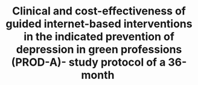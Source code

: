 --- 
abstract: '' 
authors: 
 - L Braun
 -  titzler
 -  admin
 -  buntrock
 -  Y Terhorst
 -  freund
 -  thielecke
 -  ...
doi: '' 
featured: false 
publication: '*BMC psychiatry*, 12' 
publication_short: '' 
publishDate: '2019-01-01' 
title: 'Clinical and cost-effectiveness of guided internet-based interventions in the indicated prevention of depression in green professions (PROD-A)- study protocol of a 36-month ' 
url_code: '' 
url_dataset: '' 
url_pdf: '' 
url_poster: '' 
url_project: '' 
url_slides: '' 
url_source: '' 
url_video: '' 
---